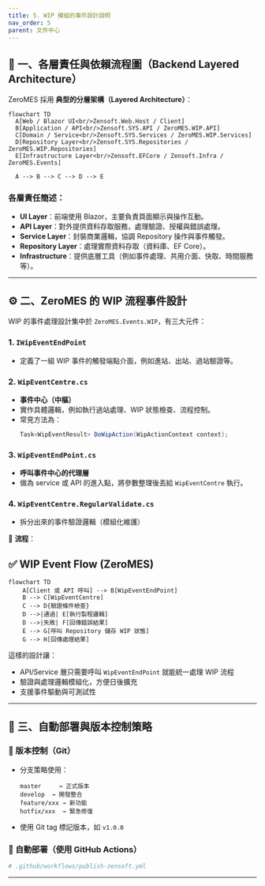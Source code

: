 ```yaml
---
title: 5. WIP 模組的事件設計說明
nav_order: 5
parent: 文件中心
---
```

## 🧩 一、各層責任與依賴流程圖（Backend Layered Architecture）

ZeroMES 採用 **典型的分層架構（Layered Architecture）**：

```mermaid
flowchart TD
  A[Web / Blazor UI<br/>Zensoft.Web.Host / Client]
  B[Application / API<br/>Zensoft.SYS.API / ZeroMES.WIP.API]
  C[Domain / Service<br/>Zensoft.SYS.Services / ZeroMES.WIP.Services]
  D[Repository Layer<br/>Zensoft.SYS.Repositories / ZeroMES.WIP.Repositories]
  E[Infrastructure Layer<br/>Zensoft.EFCore / Zensoft.Infra / ZeroMES.Events]

  A --> B --> C --> D --> E
```

### 各層責任簡述：

- **UI Layer**：前端使用 Blazor，主要負責頁面顯示與操作互動。
- **API Layer**：對外提供資料存取服務，處理驗證、授權與錯誤處理。
- **Service Layer**：封裝商業邏輯，協調 Repository 操作與事件觸發。
- **Repository Layer**：處理實際資料存取（資料庫、EF Core）。
- **Infrastructure**：提供底層工具（例如事件處理、共用介面、快取、時間服務等）。

---

## ⚙️ 二、ZeroMES 的 WIP 流程事件設計

WIP 的事件處理設計集中於 `ZeroMES.Events.WIP`，有三大元件：

### 1. `IWipEventEndPoint`
- 定義了一組 WIP 事件的觸發端點介面，例如進站、出站、過站驗證等。

### 2. `WipEventCentre.cs`
- **事件中心（中樞）**
- 實作具體邏輯，例如執行過站處理、WIP 狀態檢查、流程控制。
- 常見方法為：
  ```csharp
  Task<WipEventResult> DoWipAction(WipActionContext context);
  ```

### 3. `WipEventEndPoint.cs`
- **呼叫事件中心的代理層**
- 做為 service 或 API 的進入點，將參數整理後丟給 `WipEventCentre` 執行。

### 4. `WipEventCentre.RegularValidate.cs`
- 拆分出來的事件驗證邏輯（模組化維護）

📌 **流程**：

## ✅ WIP Event Flow (ZeroMES)

```mermaid
flowchart TD
    A[Client 或 API 呼叫] --> B[WipEventEndPoint]
    B --> C[WipEventCentre]
    C --> D{驗證條件檢查}
    D -->|通過| E[執行製程邏輯]
    D -->|失敗| F[回傳錯誤結果]
    E --> G[呼叫 Repository 儲存 WIP 狀態]
    G --> H[回傳處理結果]
```

這樣的設計讓：
- API/Service 層只需要呼叫 `WipEventEndPoint` 就能統一處理 WIP 流程
- 驗證與處理邏輯模組化，方便日後擴充
- 支援事件驅動與可測試性

---

## 🚀 三、自動部署與版本控制策略
### 🔹 版本控制（Git）

- 分支策略使用：
  ```
  master     → 正式版本
  develop  → 開發整合
  feature/xxx → 新功能
  hotfix/xxx  → 緊急修復
  ```
- 使用 Git tag 標記版本，如 `v1.0.0`

### 🔹 自動部署（使用 GitHub Actions）

```yaml
# .github/workflows/publish-zensoft.yml
```

---
